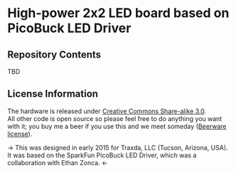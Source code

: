 High-power 2x2 LED board based on PicoBuck LED Driver
===================

Repository Contents
-------------------
TBD

License Information
-------------------
The hardware is released under [Creative Commons Share-alike 3.0](http://creativecommons.org/licenses/by-sa/3.0/).  
All other code is open source so please feel free to do anything you want with it; you buy me a beer if you use this and we meet someday ([Beerware license](http://en.wikipedia.org/wiki/Beerware)).
 
 -> This was designed in early 2015 for Traxda, LLC (Tucson, Arizona, USA). It was based on the SparkFun PicoBuck LED Driver, which was a collaboration with Ethan Zonca. <-
